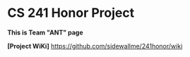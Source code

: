 CS 241 Honor Project
========
<b>This is Team "ANT" page</b> 

<b>[Project WiKi]</b> https://github.com/sidewallme/241honor/wiki  

